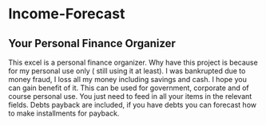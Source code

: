 # Income-Forecast
## Your Personal Finance Organizer

This excel is a personal finance organizer. Why have this project is because for my personal use only ( still using it at least).
I was bankrupted due to money fraud, I loss all my money including savings and cash. I hope you can gain benefit of it.
This can be used for government, corporate and of course personal use. You just need to feed in all your items in the relevant 
fields. Debts payback are included, if you have debts you can forecast how to make installments for payback. 
